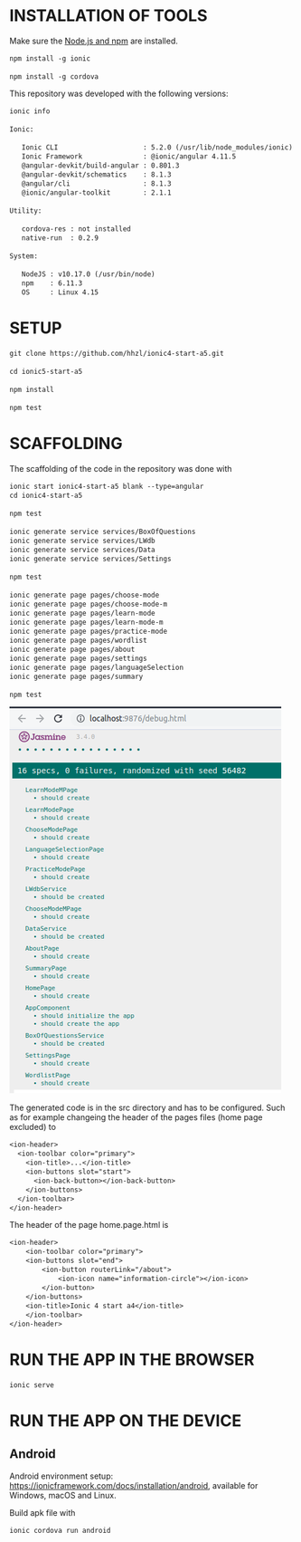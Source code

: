 # INSTALLATION OF TOOLS

Make sure the [Node.js and npm](https://nodejs.org/en/) are installed.

    npm install -g ionic

    npm install -g cordova

This repository was developed with the following versions:

````
ionic info

Ionic:

   Ionic CLI                     : 5.2.0 (/usr/lib/node_modules/ionic)
   Ionic Framework               : @ionic/angular 4.11.5
   @angular-devkit/build-angular : 0.801.3
   @angular-devkit/schematics    : 8.1.3
   @angular/cli                  : 8.1.3
   @ionic/angular-toolkit        : 2.1.1

Utility:

   cordova-res : not installed
   native-run  : 0.2.9 

System:

   NodeJS : v10.17.0 (/usr/bin/node)
   npm    : 6.11.3
   OS     : Linux 4.15
````

# SETUP 

    git clone https://github.com/hhzl/ionic4-start-a5.git

    cd ionic5-start-a5

    npm install

    npm test


# SCAFFOLDING

The scaffolding of the code in the repository was done with

````
ionic start ionic4-start-a5 blank --type=angular
cd ionic4-start-a5

npm test

ionic generate service services/BoxOfQuestions
ionic generate service services/LWdb
ionic generate service services/Data
ionic generate service services/Settings

npm test

ionic generate page pages/choose-mode
ionic generate page pages/choose-mode-m
ionic generate page pages/learn-mode
ionic generate page pages/learn-mode-m
ionic generate page pages/practice-mode
ionic generate page pages/wordlist
ionic generate page pages/about
ionic generate page pages/settings
ionic generate page pages/languageSelection
ionic generate page pages/summary
 
npm test
````

![Screen shot Chrome browser of npm test](doc/ionic4_start_blank_a5_npm_test_2019-12-27.png)


The generated code is in the src directory and has to be configured. Such as for example changeing the header of the pages files (home page excluded) to

````
<ion-header>
  <ion-toolbar color="primary">
    <ion-title>...</ion-title>
    <ion-buttons slot="start">
      <ion-back-button></ion-back-button>
    </ion-buttons>
  </ion-toolbar>
</ion-header>
````

The header of the page home.page.html is

````
<ion-header>
    <ion-toolbar color="primary">
    <ion-buttons slot="end">
        <ion-button routerLink="/about">
            <ion-icon name="information-circle"></ion-icon>
        </ion-button>
    </ion-buttons>
    <ion-title>Ionic 4 start a4</ion-title>
    </ion-toolbar>
</ion-header>
````




# RUN THE APP IN THE BROWSER

    ionic serve


# RUN THE APP ON THE DEVICE

   
## Android

Android environment setup: https://ionicframework.com/docs/installation/android, available for Windows, macOS and Linux.

Build apk file with

    ionic cordova run android


